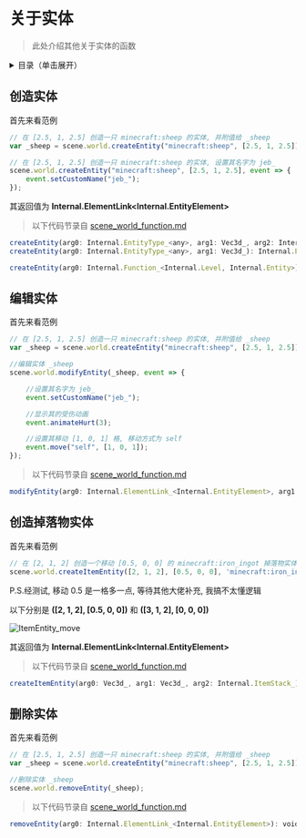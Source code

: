 # 关于实体

> 此处介绍其他关于实体的函数

<details>
  <summary>目录（单击展开）</summary>

  1. [创造实体](#创造实体)
  2. [编辑实体](#编辑实体)
  3. [创造掉落物实体](#创造掉落物实体)
  4. [删除实体](#删除实体)
    
</details>
 
## 创造实体

首先来看范例

```js
// 在 [2.5, 1, 2.5] 创造一只 minecraft:sheep 的实体, 并附值给 _sheep
var _sheep = scene.world.createEntity("minecraft:sheep", [2.5, 1, 2.5]);

// 在 [2.5, 1, 2.5] 创造一只 minecraft:sheep 的实体, 设置其名字为 jeb_
scene.world.createEntity("minecraft:sheep", [2.5, 1, 2.5], event => {
    event.setCustomName("jeb_");
});
```

其返回值为 **Internal.ElementLink<Internal.EntityElement>**

> 以下代码节录自 [scene_world_function.md](../internal/scene_world_function.md)

```js
createEntity(arg0: Internal.EntityType_<any>, arg1: Vec3d_, arg2: Internal.Consumer_<Internal.Entity>): Internal.ElementLink<Internal.EntityElement>;
createEntity(arg0: Internal.EntityType_<any>, arg1: Vec3d_): Internal.ElementLink<Internal.EntityElement>;

createEntity(arg0: Internal.Function_<Internal.Level, Internal.Entity>): Internal.ElementLink<Internal.EntityElement>;
```

## 编辑实体

首先来看范例

```js
// 在 [2.5, 1, 2.5] 创造一只 minecraft:sheep 的实体, 并附值给 _sheep
var _sheep = scene.world.createEntity("minecraft:sheep", [2.5, 1, 2.5]);

//编辑实体 _sheep
scene.world.modifyEntity(_sheep, event => {

    //设置其名字为 jeb_
    event.setCustomName("jeb_");

    //显示其的受伤动画
    event.animateHurt(3);

    //设置其移动 [1, 0, 1] 格, 移动方式为 self
    event.move("self", [1, 0, 1]);
});
```

> 以下代码节录自 [scene_world_function.md](../internal/scene_world_function.md)

```js
modifyEntity(arg0: Internal.ElementLink_<Internal.EntityElement>, arg1: Internal.Consumer_<Internal.Entity>): void_;
```

## 创造掉落物实体

首先来看范例

```js
// 在 [2, 1, 2] 创造一个移动 [0.5, 0, 0] 的 minecraft:iron_ingot 掉落物实体
scene.world.createItemEntity([2, 1, 2], [0.5, 0, 0], 'minecraft:iron_ingot');
```
P.S.经测试, 移动 0.5 是一格多一点, 等待其他大佬补充, 我搞不太懂逻辑

以下分别是 **([2, 1, 2], [0.5, 0, 0])** 和 **([3, 1, 2], [0, 0, 0])**

![ItemEntity_move](../../assets/images/ItemEntity_move.gif)

其返回值为 **Internal.ElementLink<Internal.EntityElement>**

> 以下代码节录自 [scene_world_function.md](../internal/scene_world_function.md)

```js
createItemEntity(arg0: Vec3d_, arg1: Vec3d_, arg2: Internal.ItemStack_): Internal.ElementLink<Internal.EntityElement>;
```

## 删除实体

首先来看范例

```js
// 在 [2.5, 1, 2.5] 创造一只 minecraft:sheep 的实体, 并附值给 _sheep
var _sheep = scene.world.createEntity("minecraft:sheep", [2.5, 1, 2.5]);

//删除实体 _sheep
scene.world.removeEntity(_sheep);
```

> 以下代码节录自 [scene_world_function.md](../internal/scene_world_function.md)

```js
removeEntity(arg0: Internal.ElementLink_<Internal.EntityElement>): void_;
```
